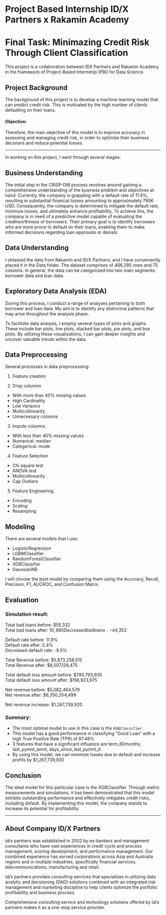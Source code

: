 # Project Based Internship ID/X Partners x Rakamin Academy
# Final Task: Minimazing Credit Risk Through Client Classification

This project is a collaboration between IDX Partners and Rakamin Academy in the framework of Project-Based Internship (PBI) for Data Science.

## Project Background
The background of this project is to develop a machine learning model that can predict credit risk. This is motivated by the high number of clients defaulting on their loans.

#### Objective:
Therefore, the main objective of this model is to improve accuracy in assessing and managing credit risk, in order to optimize their business decisions and reduce potential losses.

--------------------------------------------------------------
In working on this project, I went through several stages:
## Business Understanding
The initial step in the CRISP-DM process revolves around gaining a comprehensive understanding of the business problem and objectives at hand. Currently, the company is grappling with a default rate of 11.9%, resulting in substantial financial losses amounting to approximately 790K USD. Consequently, the company is determined to mitigate the default rate, minimize losses, and ultimately enhance profitability. To achieve this, the company is in need of a predictive model capable of evaluating the creditworthiness of borrowers. Their primary goal is to identify borrowers who are more prone to default on their loans, enabling them to make informed decisions regarding loan approvals or denials.

## Data Understanding
I obtained the data from Rakamin and ID/X Partners, and I have conveniently placed it in the Data folder. The dataset comprises of 466,285 rows and 75 columns. In general, the data can be categorized into two main segments: borrower data and loan data.

## Exploratory Data Analysis (EDA)
During this process, I conduct a range of analyses pertaining to both borrower and loan data. My aim is to identify any distinctive patterns that may arise throughout the analysis phase.

To facilitate data analysis, I employ several types of plots and graphs. These include bar plots, line plots, stacked bar plots, pie plots, and box plots. By utilizing these visualizations, I can gain deeper insights and uncover valuable trends within the data.

## Data Preprocessing
Several processes in data preprocessing:
1. Feature creation

2. Drop columns
- With more than 40% missing values
- High Cardinality
- Low Variance
- Multicollinearity
- Unnecessary columns

3. Impute columns
- With less than 40% missing values
- Numerical: median
- Categorical: mode

4. Feature Selection
- Chi square test
- ANOVA test
- Multicollinearity
- Cap Outliers

5. Feature Engineering
- Encoding
- Scaling
- Resampling

## Modeling
There are several models that I use:
- LogisticRegression
- LGBMClassifier
- RandomForestClassifier
- XGBClassifier
- GaussianNB

I will choose the best model by comparing them using the Accuracy, Recall, Precision, F1, AUCROC, and Confusion Matrix.

## Evaluation
### Simulation result:
Total bad loans before: $55,332    
Total bad loans after: $10,980    
Decreased bad loans: -$44,352

Default rate before: 11.9%  
Default rate after: 2.4%  
Decreased default rate: -9.5%

Total Revenue before: $5,873,258,515  
Total Revenue after: $6,507,128,475

Total default loss amount before: $790,793,935  
Total default loss amount after: $156,923,975

Net revenue before: $5,082,464,579  
Net revenue after: $6,350,204,499

Net revenue increase: $1,267,739,920

### Summary:  
- The most optimal model to use in this case is the `XGBClassifier`
- This model has a good performance in classifying “Good Loan” with a high True Positive Rate (TPR) of 87.48%
- 3 features that have a significant influence are term_60months, last_pymnt_amnt, days_since_last_pymnt_d
- By using this model, we can minimize losses due to default and increase profits by $1,267,739,920

## Conclusion
The ideal model for this particular case is the XGBClassifier. Through metric measurements and simulations, it has been demonstrated that this model exhibits outstanding performance and effectively mitigates credit risks, including default. By implementing this model, the company stands to increase its potential for profitability.

---------------------------------------------
## About Company ID/X Partners
id/x partners was established in 2002 by ex-bankers and management consultants who have vast experiences in credit cycle and process management, scoring development, and performance management. Our combined experience has served corporations across Asia and Australia regions and in multiple industries, specifically financial services, telecommunications, manufacturing and retail.

id/x partners provides consulting services that specializes in utilizing data analytic and decisioning (DAD) solutions combined with an integrated risk management and marketing discipline to help clients optimize the portfolio profitability and business process.

Comprehensive consulting service and technology solutions offered by id/x partners makes it as a one-stop service provider.
